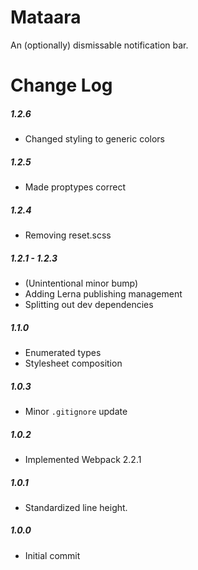 # Mataara

An (optionally) dismissable notification bar.

# Change Log

##### 1.2.6
- Changed styling to generic colors

##### 1.2.5
- Made proptypes correct

##### 1.2.4
- Removing reset.scss

##### 1.2.1 - 1.2.3
- (Unintentional minor bump)
- Adding Lerna publishing management
- Splitting out dev dependencies

##### 1.1.0
- Enumerated types
- Stylesheet composition

##### 1.0.3
- Minor `.gitignore` update

##### 1.0.2
- Implemented Webpack 2.2.1

##### 1.0.1
- Standardized line height.

##### 1.0.0
- Initial commit
